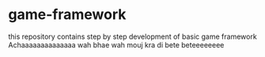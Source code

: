 # game-framework
this repository contains step by step development of basic game framework
Achaaaaaaaaaaaaaa
wah bhae wah
mouj kra di bete 
beteeeeeeee
